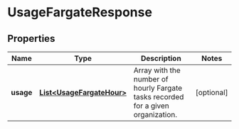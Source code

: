 

# UsageFargateResponse

## Properties

Name | Type | Description | Notes
------------ | ------------- | ------------- | -------------
**usage** | [**List&lt;UsageFargateHour&gt;**](UsageFargateHour.md) | Array with the number of hourly Fargate tasks recorded for a given organization. |  [optional]



